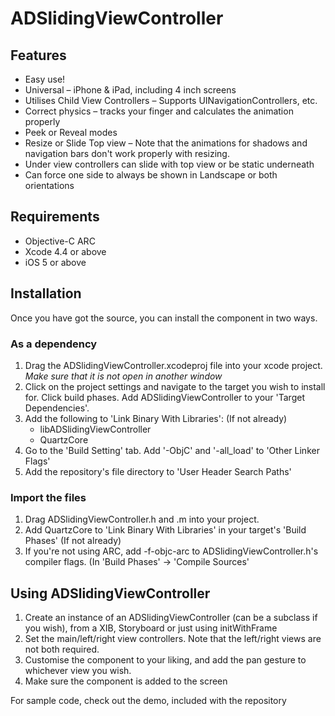 # ADSlidingViewController #

## Features ##

- Easy use!
- Universal – iPhone & iPad, including 4 inch screens
- Utilises Child View Controllers – Supports UINavigationControllers, etc.
- Correct physics – tracks your finger and calculates the animation properly
- Peek or Reveal modes
- Resize or Slide Top view – Note that the animations for shadows and navigation bars don't work properly with resizing.
- Under view controllers can slide with top view or be static underneath
- Can force one side to always be shown in Landscape or both orientations

## Requirements ##

- Objective-C ARC
- Xcode 4.4 or above
- iOS 5 or above

## Installation ##

Once you have got the source, you can install the component in two ways.

### As a dependency ###

1. Drag the ADSlidingViewController.xcodeproj file into your xcode project. *Make sure that it is not open in another window*
2. Click on the project settings and navigate to the target you wish to install for. Click build phases. Add ADSlidingViewController to your 'Target Dependencies'.
3. Add the following to 'Link Binary With Libraries': (If not already)
	- libADSlidingViewController
	- QuartzCore
4. Go to the 'Build Setting' tab. Add '-ObjC' and '-all_load' to 'Other Linker Flags'
5. Add the repository's file directory to 'User Header Search Paths'


### Import the files ###

1. Drag ADSlidingViewController.h and .m into your project.
2. Add QuartzCore to 'Link Binary With Libraries' in your target's 'Build Phases' (If not already)
3. If you're not using ARC, add -f-objc-arc to ADSlidingViewController.h's compiler flags. (In 'Build Phases' -> 'Compile Sources'

## Using ADSlidingViewController ##

1. Create an instance of an ADSlidingViewController (can be a subclass if you wish), from a XIB, Storyboard or just using initWithFrame
2. Set the main/left/right view controllers. Note that the left/right views are not both required.
3. Customise the component to your liking, and add the pan gesture to whichever view you wish.
4. Make sure the component is added to the screen

For sample code, check out the demo, included with the repository